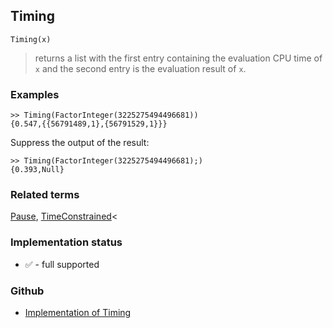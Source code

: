 ## Timing

```
Timing(x)
```

> returns a list with the first entry containing the evaluation CPU time of `x` and the second entry is the evaluation result of `x`.

### Examples

```
>> Timing(FactorInteger(3225275494496681))
{0.547,{{56791489,1},{56791529,1}}}
```

Suppress the output of the result:

```
>> Timing(FactorInteger(3225275494496681);)
{0.393,Null}
```

### Related terms 
[Pause](Pause.md), [TimeConstrained](TimeConstrained.md)<






### Implementation status

* &#x2705; - full supported

### Github

* [Implementation of Timing](https://github.com/axkr/symja_android_library/blob/master/symja_android_library/matheclipse-core/src/main/java/org/matheclipse/core/builtin/Programming.java#L3178) 
